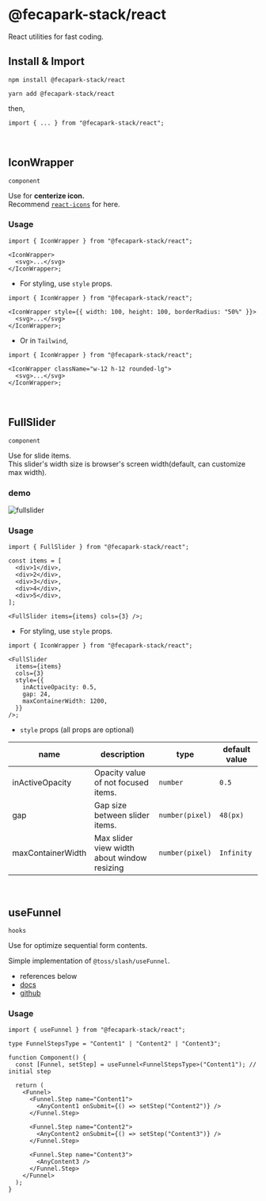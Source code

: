 # @fecapark-stack/react

React utilities for fast coding.

## Install & Import

```
npm install @fecapark-stack/react
```

```
yarn add @fecapark-stack/react
```

then,

```tsx
import { ... } from "@fecapark-stack/react";
```

<br />

## IconWrapper

`component`

Use for **centerize icon.**  
Recommend [`react-icons`](https://www.npmjs.com/package/react-icons) for here.

### Usage

```tsx
import { IconWrapper } from "@fecapark-stack/react";

<IconWrapper>
  <svg>...</svg>
</IconWrapper>;
```

- For styling, use `style` props.

```tsx
import { IconWrapper } from "@fecapark-stack/react";

<IconWrapper style={{ width: 100, height: 100, borderRadius: "50%" }}>
  <svg>...</svg>
</IconWrapper>;
```

- Or in `Tailwind`,

```tsx
import { IconWrapper } from "@fecapark-stack/react";

<IconWrapper className="w-12 h-12 rounded-lg">
  <svg>...</svg>
</IconWrapper>;
```

<br />

## FullSlider

`component`

Use for slide items.  
This slider's width size is browser's screen width(default, can customize max width).

### demo

![fullslider](https://github.com/fecapark/blog/assets/101973955/35d5c7fa-fa1c-4e98-a2ef-8b46d38209c8)

### Usage

```tsx
import { FullSlider } from "@fecapark-stack/react";

const items = [
  <div>1</div>,
  <div>2</div>,
  <div>3</div>,
  <div>4</div>,
  <div>5</div>,
];

<FullSlider items={items} cols={3} />;
```

- For styling, use `style` props.

```tsx
import { IconWrapper } from "@fecapark-stack/react";

<FullSlider
  items={items}
  cols={3}
  style={{
    inActiveOpacity: 0.5,
    gap: 24,
    maxContainerWidth: 1200,
  }}
/>;
```

- `style` props (all props are optional)

| name              | description                                 | type            | default value |
| ----------------- | ------------------------------------------- | --------------- | ------------- |
| inActiveOpacity   | Opacity value of not focused items.         | `number`        | `0.5`         |
| gap               | Gap size between slider items.              | `number(pixel)` | `48(px)`      |
| maxContainerWidth | Max slider view width about window resizing | `number(pixel)` | `Infinity`    |

<br />

## useFunnel

`hooks`

Use for optimize sequential form contents.

Simple implementation of `@toss/slash/useFunnel`.

- references below
- [docs](https://www.slash.page/ko/libraries/react/use-funnel/readme.i18n/)
- [github](https://github.com/toss/slash/blob/main/packages/react/use-funnel/src/useFunnel.tsx)

### Usage

```tsx
import { useFunnel } from "@fecapark-stack/react";

type FunnelStepsType = "Content1" | "Content2" | "Content3";

function Component() {
  const [Funnel, setStep] = useFunnel<FunnelStepsType>("Content1"); // initial step

  return (
    <Funnel>
      <Funnel.Step name="Content1">
        <AnyContent1 onSubmit={() => setStep("Content2")} />
      </Funnel.Step>

      <Funnel.Step name="Content2">
        <AnyContent2 onSubmit={() => setStep("Content3")} />
      </Funnel.Step>

      <Funnel.Step name="Content3">
        <AnyContent3 />
      </Funnel.Step>
    </Funnel>
  );
}
```
